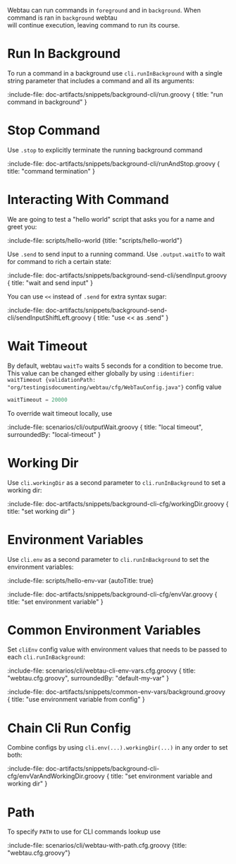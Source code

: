 Webtau can run commands in `foreground` and in `background`. When command is ran in `background` webtau  
will continue execution, leaving command to run its course.

# Run In Background

To run a command in a background use `cli.runInBackground` with a single string parameter that includes a command and 
all its arguments:   

:include-file: doc-artifacts/snippets/background-cli/run.groovy {
  title: "run command in background"
}

# Stop Command 

Use `.stop` to explicitly terminate the running background command

:include-file: doc-artifacts/snippets/background-cli/runAndStop.groovy {
  title: "command termination"
}

# Interacting With Command

We are going to test a "hello world" script that asks you for a name and greet you:

:include-file: scripts/hello-world {title: "scripts/hello-world"}

Use `.send` to send input to a running command. Use `.output.waitTo` to wait for command to rich a certain state:
 
:include-file: doc-artifacts/snippets/background-send-cli/sendInput.groovy {
  title: "wait and send input"
}


You can use `<<` instead of `.send` for extra syntax sugar:

:include-file: doc-artifacts/snippets/background-send-cli/sendInputShiftLeft.groovy {
  title: "use << as .send"
}

# Wait Timeout

By default, webtau `waitTo` waits 5 seconds for a condition to become true.
This value can be changed either globally by using `:identifier: waitTimeout {validationPath: "org/testingisdocumenting/webtau/cfg/WebTauConfig.java"}` config value

```groovy {title: "webtau.cfg.groovy"}
waitTimeout = 20000
```

To override wait timeout locally, use

:include-file: scenarios/cli/outputWait.groovy {
  title: "local timeout",
  surroundedBy: "local-timeout"
}

# Working Dir

Use `cli.workingDir` as a second parameter to `cli.runInBackground` to set a working dir:

:include-file: doc-artifacts/snippets/background-cli-cfg/workingDir.groovy {
  title: "set working dir"
}

# Environment Variables

Use `cli.env` as a second parameter to `cli.runInBackground` to set the environment variables:

:include-file: scripts/hello-env-var {autoTitle: true}

:include-file: doc-artifacts/snippets/background-cli-cfg/envVar.groovy {
  title: "set environment variable"
}

# Common Environment Variables

Set `cliEnv` config value with environment values that needs to be passed to each `cli.runInBackground`:

:include-file: scenarios/cli/webtau-cli-env-vars.cfg.groovy {
  title: "webtau.cfg.groovy",
  surroundedBy: "default-my-var"
}

:include-file: doc-artifacts/snippets/common-env-vars/background.groovy {
  title: "use environment variable from config"
}

# Chain Cli Run Config

Combine configs by using `cli.env(...).workingDir(...)` in any order to set both:

:include-file: doc-artifacts/snippets/background-cli-cfg/envVarAndWorkingDir.groovy {
  title: "set environment variable and working dir"
}

# Path

To specify `PATH` to use for CLI commands lookup use

:include-file: scenarios/cli/webtau-with-path.cfg.groovy {title: "webtau.cfg.groovy"}

